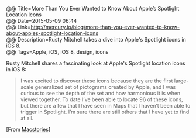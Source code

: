 @@ Title=More Than You Ever Wanted to Know About Apple’s Spotlight Location Icons  
@@ Date=2015-05-09 06:44  
@@ Link=http://mercury.io/blog/more-than-you-ever-wanted-to-know-about-apples-spotlight-location-icons  
@@ Description=Rusty Mitchell takes a dive into Apple's Spotlight icons in iOS 8.  
@@ Tags=Apple, iOS, iOS 8, design, icons  

Rusty Mitchell shares a fascinating look at Apple's Spotlight location icons in iOS 8:
> I was excited to discover these icons because they are the first large-scale generalized set of pictograms created by Apple, and I was curious to see the depth of the set and how harmonious it is when viewed together. To date I’ve been able to locate 96 of these icons, but there are a few that I have seen in Maps that I haven’t been able to trigger in Spotlight. I’m sure there are still others that I have yet to find at all.

[From [Macstories][macstories]]

[macstories]: http://www.macstories.net/linked/apples-spotlight-location-icons/